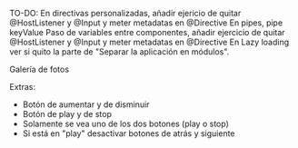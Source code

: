 

TO-DO: 
En directivas personalizadas, añadir ejericio de quitar @HostListener y @Input y meter metadatas en @Directive
En pipes, pipe keyValue
Paso de variables entre componentes, añadir ejercicio de quitar @HostListener y @Input y meter metadatas en @Directive
En Lazy loading ver si quito la parte de "Separar la aplicación en módulos".





Galería de fotos

Extras: 
- Botón de aumentar y de disminuir
- Botón de play y de stop
- Solamente se vea uno de los dos botones (play o stop)
- Si está en "play" desactivar botones de atrás y siguiente

